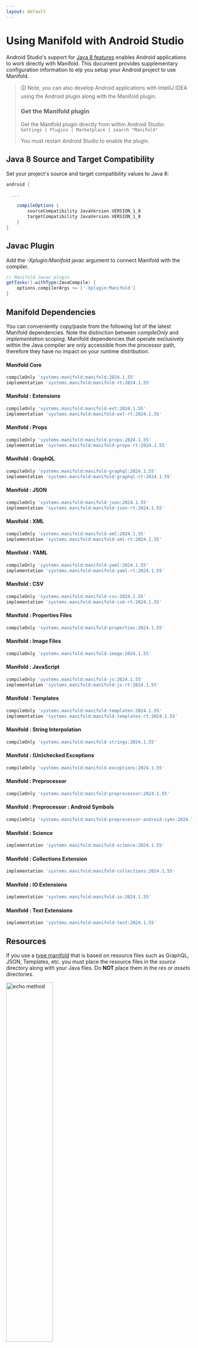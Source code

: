 ```yaml
---
layout: default
---
```


# Using Manifold with Android Studio

Android Studio's support for [Java 8 features](https://developer.android.com/studio/write/java8-support.html) enables
Android applications to work directly with Manifold. This document provides supplementary configuration information to
elp you setup your Android project to use Manifold.

>🛈 Note, you can also develop Android applications with IntelliJ IDEA using the Android plugin along with the Manifold
>plugin. 
>
>### Get the Manifold plugin
>Get the Manifold plugin directly from within Android Studio:
><br>
>`Settings | Plugins | Marketplace | search "Manifold"`
><br>
> 
>You must restart Android Studio to enable the plugin. 
 
## Java 8 Source and Target Compatibility 
Set your project's source and target compatibility values to Java 8:

```groovy
android {

  ...

    compileOptions {
        sourceCompatibility JavaVersion.VERSION_1_8
        targetCompatibility JavaVersion.VERSION_1_8
    }
}
```

## Javac Plugin
Add the *-Xplugin:Manifold* javac argument to connect Manifold with the compiler.

```groovy
// Manifold Javac plugin
getTasks().withType(JavaCompile) {
    options.compilerArgs += ['-Xplugin:Manifold']
}
```    

## Manifold Dependencies
You can conveniently copy/paste from the following list of the latest Manifold dependencies. Note the distinction
between *compileOnly* and *implementation* scoping. Manifold dependencies that operate exclusively within the
Java compiler are only accessible from the processor path, therefore they have no impact on your runtime distribution.

#### Manifold Core
```groovy
compileOnly 'systems.manifold:manifold:2024.1.55'
implementation 'systems.manifold:manifold-rt:2024.1.55'
```
#### Manifold : Extensions
```groovy
compileOnly 'systems.manifold:manifold-ext:2024.1.55'
implementation 'systems.manifold:manifold-ext-rt:2024.1.55'
```
#### Manifold : Props
```groovy
compileOnly 'systems.manifold:manifold-props:2024.1.55'
implementation 'systems.manifold:manifold-props-rt:2024.1.55'
```
#### Manifold : GraphQL
```groovy
compileOnly 'systems.manifold:manifold-graphql:2024.1.55'
implementation 'systems.manifold:manifold-graphql-rt:2024.1.55'
```
#### Manifold : JSON
```groovy
compileOnly 'systems.manifold:manifold-json:2024.1.55'
implementation 'systems.manifold:manifold-json-rt:2024.1.55'
```
#### Manifold : XML
```groovy
compileOnly 'systems.manifold:manifold-xml:2024.1.55'
implementation 'systems.manifold:manifold-xml-rt:2024.1.55'
```
#### Manifold : YAML
```groovy
compileOnly 'systems.manifold:manifold-yaml:2024.1.55'
implementation 'systems.manifold:manifold-yaml-rt:2024.1.55'
```
#### Manifold : CSV
```groovy
compileOnly 'systems.manifold:manifold-csv:2024.1.55'
implementation 'systems.manifold:manifold-csb-rt:2024.1.55'
```
#### Manifold : Properties Files
```groovy
compileOnly 'systems.manifold:manifold-properties:2024.1.55'
```
#### Manifold : Image Files
```groovy
compileOnly 'systems.manifold:manifold-image:2024.1.55'
```
#### Manifold : JavaScript
```groovy
compileOnly 'systems.manifold:manifold-js:2024.1.55'
implementation 'systems.manifold:manifold-js-rt:2024.1.55'
```
#### Manifold : Templates
```groovy
compileOnly 'systems.manifold:manifold-templates:2024.1.55'
implementation 'systems.manifold:manifold-templates-rt:2024.1.55'
```
#### Manifold : String Interpolation
```groovy
compileOnly 'systems.manifold:manifold-strings:2024.1.55'
```
#### Manifold : (Un)checked Exceptions
```groovy
compileOnly 'systems.manifold:manifold-exceptions:2024.1.55'
```
#### Manifold : Preprocessor
```groovy
compileOnly 'systems.manifold:manifold-preprocessor:2024.1.55'
```
#### Manifold : Preprocessor : Android Symbols
```groovy
compileOnly 'systems.manifold:manifold-preprocessor-android-syms:2024.1.55'
```
#### Manifold : Science
```groovy
implementation 'systems.manifold:manifold-science:2024.1.55'
```
#### Manifold : Collections Extension
```groovy
implementation 'systems.manifold:manifold-collections:2024.1.55'
```
#### Manifold : IO Extensions
```groovy
implementation 'systems.manifold:manifold-io:2024.1.55'
```
#### Manifold : Text Extensions
```groovy
implementation 'systems.manifold:manifold-text:2024.1.55'
```

## Resources

If you use a [type manifold](https://github.com/manifold-systems/manifold/tree/master/manifold-core-parent/manifold#the-big-picture)
that is based on resource files such as GraphQL, JSON, Templates, etc. you must place the resource files in the 
*source* directory along with your Java files.  Do **NOT** place them in the *res* or *assets* directories.
 
<p><img src="http://manifold.systems/images/android_resources.png" alt="echo method" width="50%" height="50%"/></p> 

## Preprocessor and build variant symbols

If you use the [preprocessor](https://github.com/manifold-systems/manifold/tree/master/manifold-deps-parent/manifold-preprocessor),
you can directly reference Android build variant symbols with the [manifold-preprocessor-android-syms](https://github.com/manifold-systems/manifold/tree/master/manifold-deps-parent/manifold-preprocessor-android-syms)
dependency.
```java
#if FLAVOR == "paid"
  @Override
  public void specialMethod(Foo foo) {
  ...
  }
#endif
```
build.gradle
```groovy
dependencies {
    ...
    compileOnly 'systems.manifold:manifold-preprocessor:2024.1.55'
    compileOnly 'systems.manifold:manifold-preprocessor-android-syms:2024.1.55'
}
```